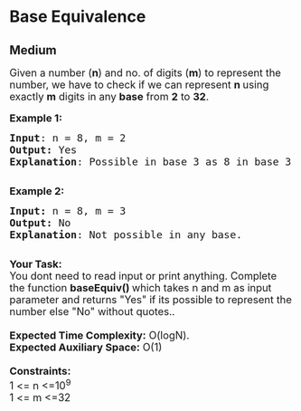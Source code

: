# Base Equivalence
## Medium
<div class="problems_problem_content__Xm_eO" style="user-select: auto;"><p style="user-select: auto;"><span style="font-size: 18px; user-select: auto;">Given a number (<strong style="user-select: auto;">n</strong>)&nbsp;and no. of digits (<strong style="user-select: auto;">m</strong>)&nbsp;to represent the number, we have to check if we can represent <strong style="user-select: auto;">n&nbsp;</strong>using exactly <strong style="user-select: auto;">m</strong> digits in any <strong style="user-select: auto;">base</strong> from <strong style="user-select: auto;">2</strong> to <strong style="user-select: auto;">32</strong>.</span><br style="user-select: auto;">
<br style="user-select: auto;">
<span style="font-size: 18px; user-select: auto;"><strong style="user-select: auto;">Example 1:</strong></span></p>

<pre style="user-select: auto;"><span style="font-size: 18px; user-select: auto;"><strong style="user-select: auto;">Input</strong>: n = 8, m = 2
<strong style="user-select: auto;">Output:</strong>&nbsp;Yes&nbsp;
<strong style="user-select: auto;">Explanation</strong>: Possible in base 3 as 8 in base 3 is 22.  
</span></pre>

<p style="user-select: auto;"><br style="user-select: auto;">
<span style="font-size: 18px; user-select: auto;"><strong style="user-select: auto;">Example 2:</strong></span></p>

<pre style="user-select: auto;"><span style="font-size: 18px; user-select: auto;"><strong style="user-select: auto;">Input: </strong>n = 8, m = 3
<strong style="user-select: auto;">Output:&nbsp;</strong>No
<strong style="user-select: auto;">Explanation</strong>: Not possible in any base.</span><span style="font-size: 18px; user-select: auto;"> 
</span></pre>

<p style="user-select: auto;"><br style="user-select: auto;">
<span style="font-size: 18px; user-select: auto;"><strong style="user-select: auto;">Your Task:&nbsp;&nbsp;</strong><br style="user-select: auto;">
You dont need to read input or print anything. Complete the function <strong style="user-select: auto;">baseEquiv()&nbsp;</strong>which takes n&nbsp;and m&nbsp;as input parameter and returns "Yes" if its possible to represent the number else "No" without quotes..<br style="user-select: auto;">
<br style="user-select: auto;">
<strong style="user-select: auto;">Expected Time Complexity:</strong> O(logN).<br style="user-select: auto;">
<strong style="user-select: auto;">Expected Auxiliary Space:</strong> O(1)<br style="user-select: auto;">
<br style="user-select: auto;">
<strong style="user-select: auto;">Constraints:</strong><br style="user-select: auto;">
1 &lt;= n&nbsp;&lt;=10<sup style="user-select: auto;">9</sup><br style="user-select: auto;">
1 &lt;= m&nbsp;&lt;=32</span></p>
</div>